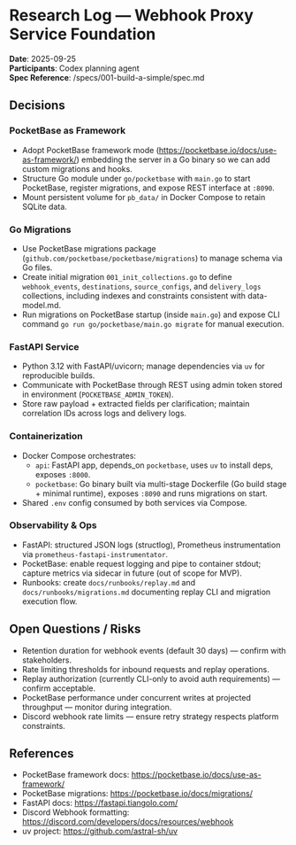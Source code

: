 # Research Log — Webhook Proxy Service Foundation

**Date**: 2025-09-25  
**Participants**: Codex planning agent  
**Spec Reference**: /specs/001-build-a-simple/spec.md

## Decisions

### PocketBase as Framework
- Adopt PocketBase framework mode (https://pocketbase.io/docs/use-as-framework/) embedding the server in a Go binary so we can add custom migrations and hooks.
- Structure Go module under `go/pocketbase` with `main.go` to start PocketBase, register migrations, and expose REST interface at `:8090`.
- Mount persistent volume for `pb_data/` in Docker Compose to retain SQLite data.

### Go Migrations
- Use PocketBase migrations package (`github.com/pocketbase/pocketbase/migrations`) to manage schema via Go files.
- Create initial migration `001_init_collections.go` to define `webhook_events`, `destinations`, `source_configs`, and `delivery_logs` collections, including indexes and constraints consistent with data-model.md.
- Run migrations on PocketBase startup (inside `main.go`) and expose CLI command `go run go/pocketbase/main.go migrate` for manual execution.

### FastAPI Service
- Python 3.12 with FastAPI/uvicorn; manage dependencies via `uv` for reproducible builds.
- Communicate with PocketBase through REST using admin token stored in environment (`POCKETBASE_ADMIN_TOKEN`).
- Store raw payload + extracted fields per clarification; maintain correlation IDs across logs and delivery logs.

### Containerization
- Docker Compose orchestrates:
  - `api`: FastAPI app, depends_on `pocketbase`, uses `uv` to install deps, exposes `:8000`.
  - `pocketbase`: Go binary built via multi-stage Dockerfile (Go build stage + minimal runtime), exposes `:8090` and runs migrations on start.
- Shared `.env` config consumed by both services via Compose.

### Observability & Ops
- FastAPI: structured JSON logs (structlog), Prometheus instrumentation via `prometheus-fastapi-instrumentator`.
- PocketBase: enable request logging and pipe to container stdout; capture metrics via sidecar in future (out of scope for MVP).
- Runbooks: create `docs/runbooks/replay.md` and `docs/runbooks/migrations.md` documenting replay CLI and migration execution flow.

## Open Questions / Risks
- Retention duration for webhook events (default 30 days) — confirm with stakeholders.
- Rate limiting thresholds for inbound requests and replay operations.
- Replay authorization (currently CLI-only to avoid auth requirements) — confirm acceptable.
- PocketBase performance under concurrent writes at projected throughput — monitor during integration.
- Discord webhook rate limits — ensure retry strategy respects platform constraints.

## References
- PocketBase framework docs: https://pocketbase.io/docs/use-as-framework/
- PocketBase migrations: https://pocketbase.io/docs/migrations/
- FastAPI docs: https://fastapi.tiangolo.com/
- Discord Webhook formatting: https://discord.com/developers/docs/resources/webhook
- uv project: https://github.com/astral-sh/uv
